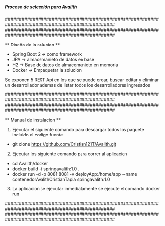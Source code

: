 ##### Proceso de selección para Avalith #####

################################################################################################
################################################################################################

** Diseño de la solucion **

* Spring Boot 2 -> como framework
* JPA -> almacemanieto de datos en base
* H2 -> Base de datos de almacemanieto en memoria
* Docker -> Empaquetar la solucion

Se exponen 5 REST Api en los que se puede crear, buscar, editar y eliminar un desarrollador ademas 
de listar todos los desarrolladores ingresados

################################################################################################
################################################################################################

** Manual de instalacion **

1. Ejecutar el siguiente comando para descargar todos los paquete incluido el codigo fuente

* git clone https://github.com/Cristian121T/Avalith.git

2. Ejecutar los siguiente comando para correr al aplicacion

* cd Avalith/docker
* docker build -t springavalith:1.0 .
* docker run -d -p 8081:8081 -v deployApp:/home/app --name contenedorAvalithCristianTapia springavalith:1.0

3. La aplicacion se ejecutar inmediatamente se ejecute el comando docker run

################################################################################################
################################################################################################